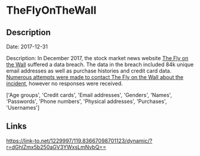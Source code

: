 # TheFlyOnTheWall

## Description

Date: 2017-12-31

Description:
In December 2017, the stock market news website <a href="http://theflyonthewall.com/" target="_blank" rel="noopener">The Fly on the Wall</a> suffered a data breach. The data in the breach included 84k unique email addresses as well as purchase histories and credit card data. <a href="https://www.troyhunt.com/streamlining-data-breach-disclosure-a-step-by-step-process" target="_blank" rel="noopener">Numerous attempts were made to contact The Fly on the Wall about the incident</a>, however no responses were received.


['Age groups', 'Credit cards', 'Email addresses', 'Genders', 'Names', 'Passwords', 'Phone numbers', 'Physical addresses', 'Purchases', 'Usernames']

## Links

https://link-to.net/1229997/119.83667098701123/dynamic/?r=dGhlZmx5b250aGV3YWxsLmNvbQ==